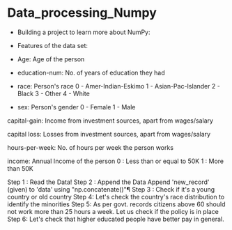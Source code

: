 # Data_processing_Numpy
 - Building a project to learn more about NumPy:
 - Features of the data set:
 - Age: Age of the person
 - education-num: No. of years of education they had
 - race: Person's race 
  0 - Amer-Indian-Eskimo
  1 - Asian-Pac-Islander
  2 - Black
  3 - Other
  4 - White

 - sex: Person's gender 
  0 - Female
  1 - Male

capital-gain:
  Income from investment sources, apart from wages/salary

capital loss:
  Losses from investment sources, apart from wages/salary

hours-per-week: No. of hours per week the person works

income: Annual Income of the person
0 : Less than or equal to 50K
1 : More than 50K

Step 1 : Read the Data!
Step 2 : Append the Data
Append 'new_record' (given) to 'data' using "np.concatenate()"¶
Step 3 : Check if it's a young country or old country
Step 4: Let's check the country's race distribution to identify the minorities
Step 5: As per govt. records citizens above 60 should not work more than 25 hours a week. Let us check if the policy is in place
Step 6: Let's check that higher educated people have better pay in general.
